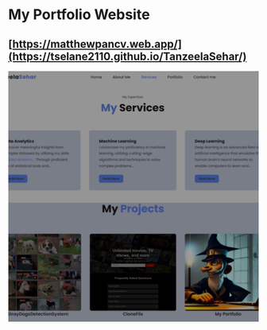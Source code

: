# My Portfolio Website
## [https://matthewpancv.web.app/](https://tselane2110.github.io/TanzeelaSehar/)


![image](media/pf.png)
